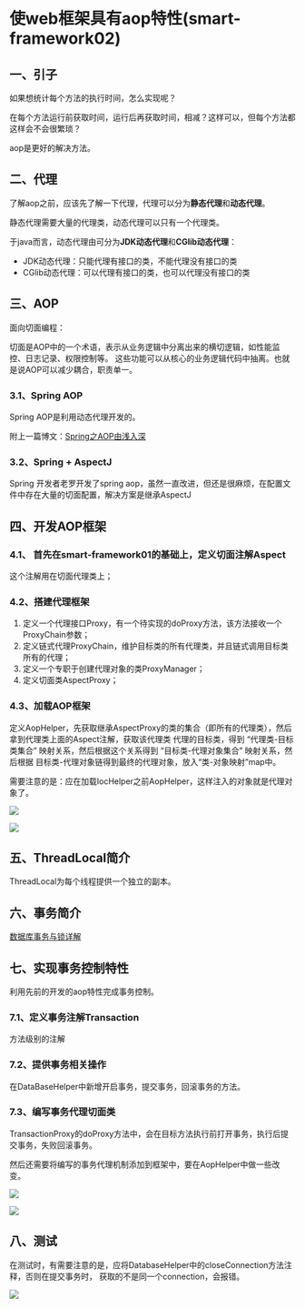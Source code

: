 # 使web框架具有aop特性(smart-framework02)

## 一、引子

如果想统计每个方法的执行时间，怎么实现呢？

在每个方法运行前获取时间，运行后再获取时间，相减？这样可以，但每个方法都这样会不会很繁琐？

aop是更好的解决方法。

## 二、代理

了解aop之前，应该先了解一下代理，代理可以分为**静态代理**和**动态代理**。

静态代理需要大量的代理类，动态代理可以只有一个代理类。

于java而言，动态代理由可分为**JDK动态代理**和**CGlib动态代理**：
* JDK动态代理：只能代理有接口的类，不能代理没有接口的类
* CGlib动态代理：可以代理有接口的类，也可以代理没有接口的类

## 三、AOP

面向切面编程：

切面是AOP中的一个术语，表示从业务逻辑中分离出来的横切逻辑，如性能监控、日志记录、权限控制等。
这些功能可以从核心的业务逻辑代码中抽离。也就是说AOP可以减少耦合，职责单一。

### 3.1、Spring AOP

Spring AOP是利用动态代理开发的。

附上一篇博文：[Spring之AOP由浅入深](https://www.cnblogs.com/zhaozihan/p/5953063.html)

### 3.2、Spring + AspectJ

Spring 开发者老罗开发了spring aop，虽然一直改进，但还是很麻烦，在配置文件中存在大量的切面配置，解决方案是继承AspectJ

## 四、开发AOP框架

### 4.1、 首先在smart-framework01的基础上，定义切面注解Aspect

这个注解用在切面代理类上；

### 4.2、搭建代理框架

1. 定义一个代理接口Proxy，有一个待实现的doProxy方法，该方法接收一个ProxyChain参数；
2. 定义链式代理ProxyChain，维护目标类的所有代理类，并且链式调用目标类所有的代理；
3. 定义一个专职于创建代理对象的类ProxyManager；
4. 定义切面类AspectProxy；

### 4.3、加载AOP框架

定义AopHelper，先获取继承AspectProxy的类的集合（即所有的代理类），然后拿到代理类上面的Aspect注解，获取该代理类
代理的目标类，得到 “代理类-目标类集合” 映射关系，然后根据这个关系得到 “目标类-代理对象集合” 映射关系，然后根据
目标类-代理对象链得到最终的代理对象，放入“类-对象映射”map中。

需要注意的是：应在加载IocHelper之前AopHelper，这样注入的对象就是代理对象了。

![](http://p5mck73dl.bkt.clouddn.com/web-growth09.png)

![](http://p5mck73dl.bkt.clouddn.com/web-growth10.png)

## 五、ThreadLocal简介

ThreadLocal为每个线程提供一个独立的副本。

## 六、事务简介

[数据库事务与锁详解](http://blog.csdn.net/aluomaidi/article/details/52460844)

## 七、实现事务控制特性

利用先前的开发的aop特性完成事务控制。

### 7.1、定义事务注解Transaction

方法级别的注解

### 7.2、提供事务相关操作

在DataBaseHelper中新增开启事务，提交事务，回滚事务的方法。

### 7.3、编写事务代理切面类

TransactionProxy的doProxy方法中，会在目标方法执行前打开事务，执行后提交事务，失败回滚事务。

然后还需要将编写的事务代理机制添加到框架中，要在AopHelper中做一些改变。

![](http://p5mck73dl.bkt.clouddn.com/web-growth11.png)

![](http://p5mck73dl.bkt.clouddn.com/web-growth12.png)

## 八、测试

在测试时，有需要注意的是，应将DatabaseHelper中的closeConnection方法注释，否则在提交事务时，
获取的不是同一个connection，会报错。

![](http://p5mck73dl.bkt.clouddn.com/web-growth13.png)